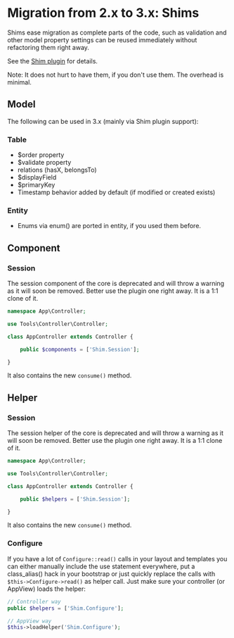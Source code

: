 # Migration from 2.x to 3.x: Shims
Shims ease migration as complete parts of the code, such as validation and other model property settings
can be reused immediately without refactoring them right away.

See the [Shim plugin](https://github.com/dereuromark/cakephp-shim) for details.

Note: It does not hurt to have them, if you don't use them. The overhead is minimal.

## Model
The following can be used in 3.x (mainly via Shim plugin support):

### Table
- $order property
- $validate property
- relations (hasX, belongsTo)
- $displayField
- $primaryKey
- Timestamp behavior added by default (if modified or created exists)

### Entity
- Enums via enum() are ported in entity, if you used them before.


## Component

### Session
The session component of the core is deprecated and will throw a warning as it will soon be removed.
Better use the plugin one right away. It is a 1:1 clone of it.
```php
namespace App\Controller;

use Tools\Controller\Controller;

class AppController extends Controller {

    public $components = ['Shim.Session'];

}
```
It also contains the new `consume()` method.


## Helper

### Session
The session helper of the core is deprecated and will throw a warning as it will soon be removed.
Better use the plugin one right away. It is a 1:1 clone of it.
```php
namespace App\Controller;

use Tools\Controller\Controller;

class AppController extends Controller {

    public $helpers = ['Shim.Session'];

}
```
It also contains the new `consume()` method.

### Configure

If you have a lot of `Configure::read()` calls in your layout and templates you can either manually include the use statement everywhere, put a class_alias() hack in your bootstrap or just quickly replace the calls with `$this->Configure->read()` as helper call.
Just make sure your controller (or AppView) loads the helper:
```php
// Controller way
public $helpers = ['Shim.Configure'];

// AppView way
$this->loadHelper('Shim.Configure');
```
